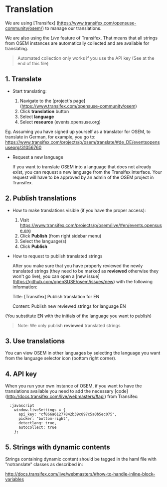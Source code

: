 # Translation
We are using [Transifex] (https://www.transifex.com/opensuse-community/osem/) to manage our translations.

We are also using the _Live_ feature of Transifex. That means that all strings from OSEM instances are automatically collected and are available for translating.
>Automated collection only works if you use the API key (See at the end of this file)

## 1. Translate
  * Start translating:

    1. Navigate to the [project's page] (https://www.transifex.com/opensuse-community/osem)
    2. Click **translation** button
    3. Select **language**
    4. Select **resource** (events.opensuse.org)

Eg. Assuming you have signed up yourself as a translator for OSEM, to translate in German, for example, you go to: https://www.transifex.com/projects/p/osem/translate/#de_DE/eventsopensuseorg/31056760

  * Request a new language

    If you want to translate OSEM into a language that does not already exist, you can request a new language from the Transifex interface. Your request will have to be approved by an admin of the OSEM project in Transifex.

## 2. Publish translations
  * How to make translations visible (if you have the proper access):
    1.  Visit https://www.transifex.com/projects/p/osem/live/#en/events.opensuse.org
    2.  Click **Publish** (from right sidebar menu)
    3.  Select the language(s)
    4.  Click **Publish**

  * How to request to publish translated strings

    After you make sure that you have properly reviewed the newly translated strings (they need to be marked as **reviewed** otherwise they won't go live), you can open a [new issue] (https://github.com/openSUSE/osem/issues/new) with the following information:

    Title: [Transifex] Publish translation for EN

    Content: Publish new reviewed strings for language EN

  (You substitute EN with the initials of the language you want to publish)

> Note: We only publish **reviewed** translated strings

## 3. Use translations
You can view OSEM in other languages by selecting the language you want from the language selector icon (bottom right corner).

## 4. API key
  When you run your own instance of OSEM, if you want to have the translations available you need to add the necessary [code] (http://docs.transifex.com/live/webmasters/#api) from Transifex:
  ```
    :javascript
      window.liveSettings = {
        api_key: "cf866a61277842b39c897c5a0b5ec075",
        picker: "bottom-right",
        detectlang: true,
        autocollect: true
      };
```
## 5. Strings with dynamic contents

Strings containing dynamic content should be tagged in the haml file with "notranslate" classes as described in:

http://docs.transifex.com/live/webmasters/#how-to-handle-inline-block-variables

